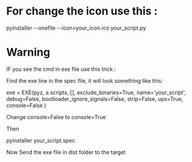 # For change the icon use this :

pyinstaller --onefile --icon=your_icon.ico your_script.py

# Warning

IF you see the cmd in exe file use this trick :

Find the exe line in the spec file, it will look something like this:

exe = EXE(pyz,
          a.scripts,
          [],
          exclude_binaries=True,
          name='your_script',
          debug=False,
          bootloader_ignore_signals=False,
          strip=False,
          upx=True,
          console=False )


Change console=False to console=True

Then

pyinstaller your_script.spec


Now Send the exe file in dist folder to the target 

